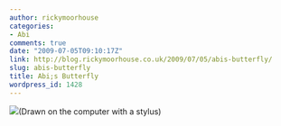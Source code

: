 ```yaml
---
author: rickymoorhouse
categories:
- Abi
comments: true
date: "2009-07-05T09:10:17Z"
link: http://blog.rickymoorhouse.co.uk/2009/07/05/abis-butterfly/
slug: abis-butterfly
title: Abi;s Butterfly
wordpress_id: 1428
---
```


![](http://samespirit.net/ricky/images/070509_0810_AbisButterf1.png)(Drawn on the computer with a stylus)
	
